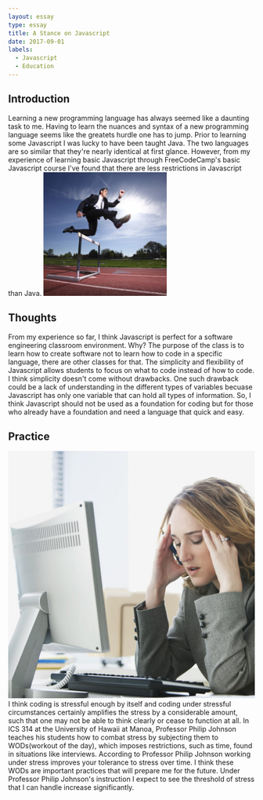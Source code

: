 ```yaml
---
layout: essay
type: essay
title: A Stance on Javascript
date: 2017-09-01
labels:
  - Javascript
  - Education
---
```


## Introduction
Learning a new programming language has always seemed like a daunting task to me. Having to learn the nuances and syntax of a new programming language seems like the greatets hurdle one has to jump. Prior to learning some Javascript I was lucky to have been taught Java. The two languages are so similar that they're nearly identical at first glance. However, from my experience of learning basic Javascript through FreeCodeCamp's basic Javascript course I've found that there are less restrictions in Javascript than Java.
<img class="ui medium left floated rounded image" width="50%" src="/images/hurdle.jpg">

## Thoughts
From my experience so far, I think Javascript is perfect for a software engineering classroom environment. Why? The purpose of the class is to learn how to create software not to learn how to code in a specific language, there are other classes for that. The simplicity and flexibility of Javascript allows students to focus on what to code instead of how to code. I think simplicity doesn't come without drawbacks. One such drawback could be a lack of understanding in the different types of variables becuase Javascript has only one variable that can hold all types of information. So, I think Javascript should not be used as a foundation for coding but for those who already have a foundation and need a language that quick and easy.

## Practice
<img class="ui medium left floated rounded image" src="/images/stressful.jpg">
I think coding is stressful enough by itself and coding under stressful circumstances certainly amplifies the stress by a considerable amount, such that one may not be able to think clearly or cease to function at all. In ICS 314 at the University of Hawaii at Manoa, Professor Philip Johnson teaches his students how to combat stress by subjecting them to WODs(workout of the day), which imposes restrictions, such as time, found in situations like interviews. According to Professor Philip Johnson working under stress improves your tolerance to stress over time. I think these WODs are important practices that will prepare me for the future. Under Professor Philip Johnson's instruction I expect to see the threshold of stress that I can handle increase significantly.
